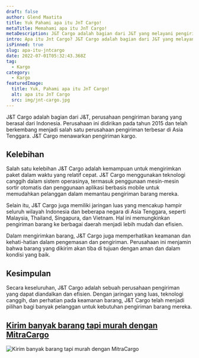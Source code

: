 ```yaml
---
draft: false
author: Glend Maatita
title: Yuk Pahami apa itu JnT Cargo!
metaTitle: Memahami apa itu JnT Cargo!
metaDescription: J&T Cargo adalah bagian dari J&T yang melayani pengiriman barang dalam jumlah besar.
intro: Apa itu Jnt Cargo? J&T Cargo adalah bagian dari J&T yang melayani pengiriman barang dalam jumlah besar.
isPinned: true
slug: apa-itu-jntcargo
date: 2022-07-01T05:32:43.368Z
tag:
  - Kargo
category:
  - Kargo
featuredImage:
  title: Yuk, Pahami apa itu JnT Cargo!
  alt: apa itu JnT Cargo
  src: img/jnt-cargo.jpg
---
```

J&T Cargo adalah bagian dari J&T, perusahaan pengiriman barang yang berasal dari Indonesia. Perusahaan ini didirikan pada tahun 2015 dan telah berkembang menjadi salah satu perusahaan pengiriman terbesar di Asia Tenggara. J&T Cargo menawarkan pengiriman kargo.

## Kelebihan

Salah satu kelebihan J&T Cargo adalah kemampuan untuk mengirimkan paket dalam waktu yang relatif cepat. J&T Cargo menggunakan teknologi canggih dalam sistem operasinya, termasuk penggunaan mesin-mesin sortir otomatis dan penggunaan aplikasi berbasis mobile untuk memudahkan pelanggan dalam memantau pengiriman barang mereka.

Selain itu, J&T Cargo juga memiliki jaringan luas yang mencakup hampir seluruh wilayah Indonesia dan beberapa negara di Asia Tenggara, seperti Malaysia, Thailand, Singapura, dan Vietnam. Hal ini memungkinkan pengiriman barang ke berbagai daerah menjadi lebih mudah dan efisien.

Dalam mengirimkan barang, J&T Cargo juga memperhatikan keamanan dan kehati-hatian dalam pengemasan dan pengiriman. Perusahaan ini menjamin bahwa barang yang dikirim akan tiba di tujuan dengan aman dan dalam kondisi yang baik.

## Kesimpulan

Secara keseluruhan, J&T Cargo adalah sebuah perusahaan pengiriman yang dapat diandalkan dan efisien. Dengan jaringan yang luas, teknologi canggih, dan perhatian pada keamanan barang, J&T Cargo telah menjadi pilihan bagi banyak pelanggan untuk kebutuhan pengiriman barang mereka.

## [Kirim banyak barang tapi murah dengan MitraCargo](https://mitracargo.com?utm_source=Blog&utm_medium=organic+keyword&utm_campaign=blog&utm_id=Blog)

<!--StartFragment-->

![Kirim banyak barang tapi murah dengan MitraCargo](https://cdn.discordapp.com/attachments/892615494362882108/1090534733521358898/register.webp)

<!--EndFragment-->